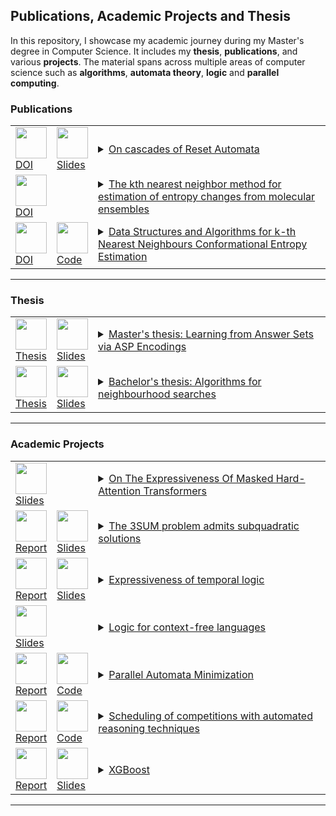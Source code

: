 
## Publications, Academic Projects and Thesis 

In this repository, I showcase my academic journey during my Master's degree in Computer Science. It includes my **thesis**, **publications**, and various **projects**.
 The material spans across multiple areas of computer science such as **algorithms**, **automata theory**, **logic** and **parallel computing**.

### Publications
<table>
<tr> 
     <td><a href="https://doi.org/10.4230/LIPIcs.STACS.2025.20"><img src="https://raw.githubusercontent.com/robyBorelli/Seminars/main/images/web.png" width="50"><br> DOI</a></td>
	 <td><a href="https://stacs2025.gitlab.io/slides/on-cascades-of-reset-automata.pdf"><img src="https://raw.githubusercontent.com/robyBorelli/Seminars/main/images/slides.png" width="50"><br> Slides</a></td>
	<td>
	 <details>
	 <summary><a href="https://doi.org/10.4230/LIPIcs.STACS.2025.20">On cascades of Reset Automata</a></summary>
	 <b>Type: </b> Conference Paper (STACS 2025)<br>
	 <b>Language: </b> English<br>
	 <b>Authors: </b> Roberto Borelli, Luca Geatti, Marco Montali, Angelo Montanari<br>
	 <b>Abstract: The Krohn-Rhodes decomposition theorem is a pivotal result in automata theory. It introduces the concept of cascade product, where two semiautomata, that is, automata devoid of initial and final states, are combined in a feed-forward fashion. The theorem states that any semiautomaton can be decomposed into a sequence of permutation-reset semiautomata. For the counter-free case, this decomposition consists entirely of reset components with two states each. This decomposition has significantly impacted recent research in various areas of computer science, including the identification of a class of transformer encoders equivalent to star-free languages and the conversion of Linear Temporal Logic formulas into past-only expressions (pastification).
The paper revisits the cascade product in the context of reset automata, thus considering each component of the cascade as a language acceptor. First, we give regular expression counterparts of cascades of reset automata. We then establish several expressiveness results, identifying hierarchies of languages based on the restriction of the height (number of components) of the cascade or of the number of states in each level. We also show that any cascade of reset automata can be transformed, with a quadratic increase in height, into a cascade that only includes two-state components. Finally, we show that some fundamental operations on cascades, like intersection, union, negation, and concatenation with a symbol to the left, can be directly and efficiently computed by adding a two-state component.</b>
	 </details>
	 </td>
</tr>


<tr> 
     <td><a href="https://doi.org/10.1002/wcms.1691"><img src="https://raw.githubusercontent.com/robyBorelli/Seminars/main/images/web.png" width="50"><br> DOI</a></td>
	 <td></td>
	<td>
	 <details>
	 <summary><a href="https://doi.org/10.1002/wcms.1691">The kth nearest neighbor method for estimation of entropy changes from molecular ensembles</a></summary>
	 <b>Type: </b> Publication<br>
	 <b>Language: </b> English<br>
	 <b>Authors: </b> Federico Fogolari, Roberto Borelli, Agostino Dovier, Gennaro Esposito<br>
	 <b>Abstract: </b> All processes involving molecular systems entail a balance between associated enthalpic and entropic changes. Molecular dynamics simulations of the end-points of a process provide in a straightforward way the enthalpy as an ensemble average. Obtaining absolute entropies is still an open problem and most commonly pathway methods are used to obtain free energy changes and thereafter entropy changes. The kth nearest neighbor (kNN) method has been first proposed as a general method for entropy estimation in the mathematical community 20 years ago. Later, it has been applied to compute conformational, positional–orientational, and hydration entropies of molecules. Programs to compute entropies from molecular ensembles, for example, from molecular dynamics (MD) trajectories, based on the kNN method, are currently available. The kNN method has distinct advantages over traditional methods, namely that it is possible to address high-dimensional spaces, impossible to treat without loss of resolution or drastic approximations with, for example, histogram-based methods. Application of the method requires understanding the features of: the kth nearest neighbor method for entropy estimation; the variables relevant to biomolecular and in general molecular processes; the metrics associated with such variables; the practical implementation of the method, including requirements and limitations intrinsic to the method; and the applications for conformational, position/orientation and solvation entropy. Coupling the method with general approximations for the multivariable entropy based on mutual information, it is possible to address high dimensional problems like those involving the conformation of proteins, nucleic acids, binding of molecules and hydration.
	 </details>
	 </td>
</tr>

<tr> 
     <td><a href="https://doi.org/10.3390/biophysica2040031"><img src="https://raw.githubusercontent.com/robyBorelli/Seminars/main/images/web.png" width="50"><br> DOI</a></td>
	 <td><a href="https://github.com/robyBorelli/nearest-neighbours-package"><img src="https://raw.githubusercontent.com/robyBorelli/Seminars/main/images/code.png" width="50"><br> Code</a></td>
	<td>
	 <details>
	 <summary><a href="https://doi.org/10.3390/biophysica2040031">Data Structures and Algorithms for k-th Nearest Neighbours Conformational Entropy Estimation</a></summary>
	 <b>Type: </b> Publication<br>
	 <b>Language: </b> English<br>
	 <b>Authors: </b> Roberto Borelli, Agostino Dovier and Federico Fogolari<br>
	 <b>Abstract: </b> Entropy of multivariate distributions may be estimated based on the distances of nearest neighbours from each sample from a statistical ensemble. This technique has been applied on biomolecular systems for estimating both conformational and translational/rotational entropy. The degrees of freedom which mostly define conformational entropy are torsion angles with their periodicity. In this work, tree structures and algorithms to quickly generate lists of nearest neighbours for periodic and non-periodic data are reviewed and applied to biomolecular conformations as described by torsion angles. The effect of dimensionality, number of samples, and number of neighbours on the computational time is assessed. The main conclusion is that using proper data structures and algorithms can greatly reduce the complexity of nearest neighbours lists generation, which is the bottleneck step in nearest neighbours entropy estimation.
	 </details>
	 </td>
</tr>
</table>

---

### Thesis
<table>
<tr> 
	 <td><a href="https://github.com/robyBorelli/Seminars/blob/main/reports/m_thesis.pdf"><img src="https://raw.githubusercontent.com/robyBorelli/Seminars/main/images/pdf.png" width="50"><br> Thesis</a></td>
     <td><a href="https://github.com/robyBorelli/Seminars/blob/main/presentations/m_thesis.pdf"><img src="https://raw.githubusercontent.com/robyBorelli/Seminars/main/images/slides.png" width="50"><br> Slides</a></td>
	<td>
	 <details>
	 <summary><a href="https://github.com/robyBorelli/Seminars/blob/main/reports/m_thesis.pdf">Master's thesis: Learning from Answer Sets via ASP Encodings</a></summary>
	 <b>Type: </b> Master's thesis<br>
	 <b>Language: </b> English<br>
	 <b>Abstract: </b> 
	 </details>
	 </td>
</tr>
<tr> 
	 <td><a href="https://github.com/robyBorelli/Seminars/blob/main/reports/thesis.pdf"><img src="https://raw.githubusercontent.com/robyBorelli/Seminars/main/images/pdf.png" width="50"><br> Thesis</a></td>
     <td><a href="https://github.com/robyBorelli/Seminars/blob/main/presentations/thesis.pdf"><img src="https://raw.githubusercontent.com/robyBorelli/Seminars/main/images/slides.png" width="50"><br> Slides</a></td>
	<td>
	 <details>
	 <summary><a href="https://github.com/robyBorelli/Seminars/blob/main/reports/thesis.pdf">Bachelor's thesis: Algorithms for neighbourhood searches</a></summary>
	 <b>Type: </b> Bachelor's thesis<br>
	 <b>Language: </b> Italian<br>
	 <b>Abstract: </b>  In recent years, Learning from Answer Sets (LAS) has gained increasing attention as a symbolic AI technique well-suited for explainable machine learning. The need for explainability has become a key requirement in modern AI applications, making LAS an appealing framework due to its strong logical foundations and interpretability. LAS provides a formal approach to inductive logic programming (ILP), where the goal is to learn hypotheses in the form of logic programs that explain given positive and negative examples under the answer set semantics. This thesis presents a comprehensive study of LAS, analyzing its fundamental algorithms and complexity results. A particular focus is given to the satisfiability problem of an LAS task- that is, an instance of the problem of Learning from Answer Sets- which is known to be ΣP 2-complete. To address this problem, we develop novel Answer Set Programming (ASP) encodings that translate an LAS task into an ASP program whose stable models correspond one-to-one with the solutions of the original task. We propose two alternative encodings. The first, simpler but less efficient, relies on an ASP program of exponential size. The second encoding, which introduces disjunctive rules, makes use of the saturation technique by Eiter and Gottlob. This approach ensures a linear encoding size when the background knowledge combined with the hypothesis space forms a tight program. A key contribution of this work is the development of LASCO (LAS to ASP Compiler), a tool that implements both encodings and translates LAS tasks into ASP code executable by standard solvers. LASCO supports ground and non-ground tasks and handles common ASP extensions such as arithmetic expressions and cardinality constraints.
	 Finally, we evaluate our approach on a suite of representative benchmarks and compare its performance to ILASP, the state-of-the-art LAS solver. While ILASP generally demonstrates superior performance, largely due to its maturity and extensive optimizations, our newly developed tool LASCO outperforms all versions of ILASP on certain benchmark instances (in particular on tight tasks) and remains competitive in many others. These results highlight the potential of our approach, suggesting that the disjunctive encoding is not only of theoretical interest but also has practical relevance, and motivates further exploration.
	 </details>
	 </td>
</tr>
</table>

---

### Academic Projects
<table>

<tr> 
     <td><a href="https://github.com/robyBorelli/Seminars/blob/main/presentations/expressiveness_of_transformers.pdf"><img src="https://raw.githubusercontent.com/robyBorelli/Seminars/main/images/slides.png" width="50"><br> Slides</a></td>
	 <td></td>
	<td>
	 <details>
	 <summary><a href="https://github.com/robyBorelli/Seminars/blob/main/presentations/expressiveness_of_transformers.pdf">On The Expressiveness Of Masked Hard-Attention Transformers</a></summary>
	 <b>Type: </b> Seminar for the course "Foundations of Neural Networks"<br>
	 <b>Language: </b> English<br>
	 <b>Abstract: </b>  This work presents the paper by Yang et al. which characterizes the expressiveness of a particular class of transformers with hard attention, where attention is focused on exactly one position at a time. It is shown how to compile a transformer model into the language B-RASP. Furthermore, it is established that B-RASP is equivalent to star-free languages. The proof proceeds in two directions, employing two distinct characterizations of star-free languages: linear temporal logic over finite traces and cascades of reset automata. This study offers a deeper understanding of the transformer formalism, revealing that (i) both the feed-forward and self-attention sublayers play crucial roles, and (ii) increasing the number of layers in a transformer enhances its expressive power. This latter result contrasts with the universal approximation theorem for standard feedforward neural networks.
	 </details>
	 </td>
</tr>

<tr> 
	 <td><a href="https://github.com/robyBorelli/Seminars/blob/main/reports/3sum.pdf"><img src="https://raw.githubusercontent.com/robyBorelli/Seminars/main/images/pdf.png" width="50"><br> Report</a></td>
     <td><a href="https://github.com/robyBorelli/Seminars/blob/main/presentations/3sum.pdf"><img src="https://raw.githubusercontent.com/robyBorelli/Seminars/main/images/slides.png" width="50"><br> Slides</a></td>
	 <td>
	 <details>
	 <summary><a href="https://github.com/robyBorelli/Seminars/blob/main/reports/3sum.pdf">The 3SUM problem admits subquadratic solutions</a></summary>
	 <b>Type: </b> Seminar for the course "Advanced Algorithms"<br>
	 <b>Language: </b> English<br>
	 <b>Abstract: </b> In this work, I consider the 3sum problem. Recent years’ studies have shown that the problem admits a subquadratic solution. The 3sum problem has been used in the area of fine-grained complexity to establish lower bounds to a wide range of other problems (which have shown to be 3sum-hard) for example in the computational geometry area. In this paper, I examine the Freund approach to obtain a subquadratic algorithm. To obtain a saving in the complexity, several tricks have been applied and in particular it has been shown how to efficiently enumerate the so-called chunks through a correspondence with paths in a matrix and then all pairs of blocks agreeing with such derived chunks are obtained through a reduction to the dominance-merge problem.
	 </details>
	 </td>
</tr>

<tr> 
	 <td><a href="https://github.com/robyBorelli/Seminars/blob/main/reports/expressiveness_of_temporal_logic.pdf"><img src="https://raw.githubusercontent.com/robyBorelli/Seminars/main/images/pdf.png" width="50"><br> Report</a></td>
     <td><a href="https://github.com/robyBorelli/Seminars/blob/main/presentations/expressiveness_of_temporal_logic.pdf"><img src="https://raw.githubusercontent.com/robyBorelli/Seminars/main/images/slides.png" width="50"><br> Slides</a></td>
	 <td>
	 <details>
	 <summary><a href="https://github.com/robyBorelli/Seminars/blob/main/reports/expressiveness_of_temporal_logic.pdf">Expressiveness of temporal logic</a></summary>
	 <b>Type: </b> Seminar for the course "Automatic system Verification: Theory and Applications"<br>
	 <b>Language: </b> English<br>
	 <b>Abstract: </b> In this work, I consider the expressive power of various temporal logics. First, I recall some basic results about expressiveness of first order logic. Then I consider the case of LTL and I show a theorem that can be used to prove that the concept of parity is not definable in this context. I discuss a counterexample that proves that the mentioned theorem doesn’t directly apply to LTL+P and I briefly highlight how a possible investigation may lead to a generalization of the theorem to the LTL+P case. Next, I relate first order definable languages with LTL ones and I present an extension to LTL which allows us to increase the expressive power and capture regular languages without changing the complexity of the decision procedure. Finally, I move to the more interesting case of interval logic. I introduce the notion of bisimulation and its use in modal logic and, in particular, I show how to apply it to prove that the logic PNL is strictly more expressive than its future fragment A.
	 </details>
	 </td>
</tr>

<tr> 
     <td><a href="https://github.com/robyBorelli/Seminars/blob/main/presentations/logic_for_cf_languages.pdf"><img src="https://raw.githubusercontent.com/robyBorelli/Seminars/main/images/slides.png" width="50"><br> Slides</a></td>
	 <td></td>
	 <td>
	 <details>
	 <summary><a href="https://github.com/robyBorelli/Seminars/blob/main/presentations/logic_for_cf_languages.pdf">Logic for context-free languages</a></summary>
	 <b>Type: </b> Seminar for the course "Logic for Computer Science"<br>
	 <b>Language: </b> Italian<br>
	 <b>Abstract: </b> 
	 </details>
	 </td>
</tr>


<tr> 
     <td><a href="https://github.com/robyBorelli/Seminars/blob/main/reports/automata_minimization.pdf"><img src="https://raw.githubusercontent.com/robyBorelli/Seminars/main/images/pdf.png" width="50"><br> Report</a></td>
	 <td><a href="https://github.com/robyBorelli/Seminars/blob/main/code/automata_minimization"><img src="https://raw.githubusercontent.com/robyBorelli/Seminars/main/images/code.png" width="50"><br> Code</a></td>
	 <td>
	 <details>
	 <summary><a href="https://github.com/robyBorelli/Seminars/blob/main/reports/automata_minimization.pdf">Parallel Automata Minimization</a></summary>
	 <b>Type: </b> Project for the course "Programming on Parallel Architectures"<br>
	 <b>Language: </b> Italian<br>
	  <b>Authors: </b> Roberto Borelli (OpenMP), Stefano Rocco (CUDA)<br>
	 <b>Abstract: </b> The minimization problem of an automaton is central in automata theory and has various practical implications. In this work, we aim to develop a parallel version of the well-known Moore's algorithm, which classically runs in quadratic time. We will review the fundamental concepts and problems in the field, analyze the serial algorithm by examining its code, theoretical properties, and time complexity. Using the OpenMP programming model, we will develop six different parallel versions of the algorithm. The first four, more efficient versions, are based on dividing the main loop into parallel tasks. The fifth version addresses the issue of merging multiple iterations of the refinement loop. The sixth and most scalable version will attempt an approach based on the parallelization of RadixSort and, ultimately, CountingSort, which will then be further developed in CUDA. We will divide CountingSort into three phases, proposing various implementation solutions for each phase using this programming model. We will test and compare the OpenMP and CUDA implementations on a significant set of instances.
	 </details>
	 </td>
</tr>

<tr> 
     <td><a href="https://github.com/robyBorelli/Seminars/blob/main/reports/scheduling_competitions_ar.pdf"><img src="https://raw.githubusercontent.com/robyBorelli/Seminars/main/images/pdf.png" width="50"><br> Report</a></td>
	 <td><a href="https://github.com/robyBorelli/Seminars/blob/main/code/scheduling_competitions_ar"><img src="https://raw.githubusercontent.com/robyBorelli/Seminars/main/images/code.png" width="50"><br> Code</a></td>
	 <td>
	 <details>
	 <summary><a href="https://github.com/robyBorelli/Seminars/blob/main/reports/scheduling_competitions_ar.pdf">Scheduling of competitions with automated reasoning techniques</a></summary>
	 <b>Type: </b> Final project for the course "Automated Reasoning"<br>
	 <b>Language: </b> Italian<br>
	 <b>Abstract: </b> 
	 </details>
	 </td>
</tr>

<tr> 
	 <td><a href="https://github.com/robyBorelli/Seminars/blob/main/reports/xgboost.pdf"><img src="https://raw.githubusercontent.com/robyBorelli/Seminars/main/images/pdf.png" width="50"><br> Report</a></td>
     <td><a href="https://github.com/robyBorelli/Seminars/blob/main/presentations/xgboost.pdf"><img src="https://raw.githubusercontent.com/robyBorelli/Seminars/main/images/slides.png" width="50"><br> Slides</a></td>
	 <td>
	 <details>
	 <summary><a href="https://github.com/robyBorelli/Seminars/blob/main/reports/xgboost.pdf">XGBoost</a></summary>
	 <b>Type: </b> Seminar for the course "Applied Statistics and Data Analysis"<br>
	 <b>Language: </b> Italian<br>
	 <b>Abstract: </b> 
	 </details>
	 </td>
</tr>


</table> 

---

